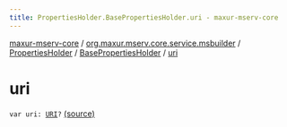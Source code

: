 ```yaml
---
title: PropertiesHolder.BasePropertiesHolder.uri - maxur-mserv-core
---
```


[maxur-mserv-core](../../../index.html) / [org.maxur.mserv.core.service.msbuilder](../../index.html) / [PropertiesHolder](../index.html) / [BasePropertiesHolder](index.html) / [uri](.)

# uri

`var uri: `[`URI`](http://docs.oracle.com/javase/8/docs/api/java/net/URI.html)`?` [(source)](https://github.com/myunusov/maxur-mserv/tree/master/maxur-mserv-core/src/main/kotlin/org/maxur/mserv/core/service/msbuilder/MicroServiceBuilder.kt#L182)